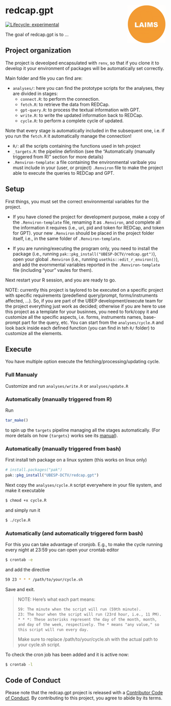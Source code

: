 
<!-- README.md is generated from README.Rmd. Please edit that file -->

# redcap.gpt <img src="man/figures/logo.png" align="right" height="120" alt="" />

<!-- badges: start -->

[![Lifecycle:
experimental](https://img.shields.io/badge/lifecycle-experimental-orange.svg)](https://lifecycle.r-lib.org/articles/stages.html#experimental)
<!-- badges: end -->

The goal of redcap.gpt is to …

## Project organization

The project is deveolped encapsulated with `renv`, so that if you clone
it to develop it your environment of packages will be automatically set
correctly.

Main folder and file you can find are:

- `analyses/`: here you can find the prototype scripts for the analyses,
  they are divided in stages:
  - `connect.R`: to perform the connection.
  - `fetch.R`: to retrieve the data from REDCap.
  - `gpt-query.R`: to process the textual information with GPT.
  - `write.R`: to write the updated information back to REDCap.
  - `cycle.R`: to perform a complete cycle of updated.

Note that every stage is automatically included in the subsequent one,
i.e. if you run the `fetch.R` it automatically manage the connection!

- `R/`: all the scripts containing the functions used in teh project
- `_targets.R`: the pipeline definition (see the “Automatically
  (manually triggered from R)” section for more details)
- `.Renviron-template`: a file containing the environmental varibale you
  must include in your (user, or project) `.Renviron` file to make the
  project able to execute the queries to REDCap and GPT.

## Setup

First things, you must set the correct environmental variables for the
project.

- If you have cloned the project for development purpose, make a copy of
  the `.Renviron-template` file, renaming it as `.Renviron`, and
  complete all the information it requires (i.e., uri, pid and token for
  REDCap, and token for GPT). your new `.Renviron` should be placed in
  the project folder itself, i.e., in the same folder of
  `.Renviron-template`.

- If you are running/executing the program only, you need to install the
  package (i.e., running `pak::pkg_install("UBESP-DCTV/redcap.gpt")`),
  open your global `.Renviron` (i.e., running
  `usethis::edit_r_environ()`), and add the evornmental variables
  reported in the `.Renviron-template` file (including “your” vaules for
  them).

Next restart your R session, and you are ready to go.

NOTE: currently this project is taylored to be executed on a specific
project with specific requirements (predefiend query/prompt,
forms/instruments affected, …). So, if you are part of the UBEP
development/execute team for the project everything just work as
decided; otherwise if you are here to use this project as a template for
your businnes, you need to fork/copy it and customize all the specific
aspects, i.e. forms, instruments names, base-prompt part for the query,
etc. You can start from the `analyses/cycle.R` and look back inside each
defined function (you can find in teh `R/` folder) to customize all the
elements.

## Execute

You have multiple option execute the fetching/processing/updating cycle.

### Full Manualy

Customize and run `analyses/write.R` or `analyses/update.R`

### Automatically (manually triggered from R)

Run

``` r
tar_make()
```

to spin up the `targets` pipeline managing all the stages automatically.
(For more details on how `{targets}` works see its
[manual](https://books.ropensci.org/targets/)).

### Automatically (manually triggered from bash)

First install teh package on a linux system (this works on linux only)

``` r
# install.packages("pak")
pak::pkg_install("UBESP-DCTV/redcap.gpt")
```

Next copy the `analyses/cycle.R` script everywhere in your file system,
and make it executable

``` bash
$ chmod +x cycle.R
```

and simply run it

``` bash
$ ./cycle.R
```

### Automatically (and automatically triggered form bash)

For this you can take advantage of cronjob. E.g., to make the cycle
running every night at 23:59 you can open your crontab editor

``` bash
$ crontab -e
```

and add the directive

``` bash
59 23 * * * /path/to/your/cycle.sh
```

Save and exit.

> NOTE: Here’s what each part means:
>
>     59: The minute when the script will run (59th minute).
>     23: The hour when the script will run (23rd hour, i.e., 11 PM).
>     * * *: These asterisks represent the day of the month, month, and day of the week, respectively. The * means "any value," so this script will run every day.
>
> Make sure to replace /path/to/your/cycle.sh with the actual path to
> your cycle.sh script.

To check the cron job has been added and it is active now:

``` bash
$ crontab -l
```

## Code of Conduct

Please note that the redcap.gpt project is released with a [Contributor
Code of
Conduct](https://contributor-covenant.org/version/2/1/CODE_OF_CONDUCT.html).
By contributing to this project, you agree to abide by its terms.
